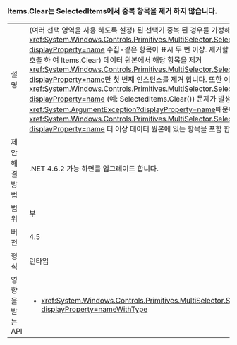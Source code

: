 ### <a name="itemsclear-does-not-remove-duplicates-from-selecteditems"></a>Items.Clear는 SelectedItems에서 중복 항목을 제거 하지 않습니다.

|   |   |
|---|---|
|설명|(여러 선택 영역을 사용 하도록 설정) 된 선택기 중복 된 경우를 가정해 볼 해당 <xref:System.Windows.Controls.Primitives.MultiSelector.SelectedItems?displayProperty=name> 수집-같은 항목이 표시 두 번 이상.  제거할 수 없으며 (예: 호출 하 여 Items.Clear) 데이터 원본에서 해당 항목을 제거 <xref:System.Windows.Controls.Primitives.MultiSelector.SelectedItems?displayProperty=name>만 첫 번째 인스턴스를 제거 합니다. 또한 이후에 사용 하는 <xref:System.Windows.Controls.Primitives.MultiSelector.SelectedItems?displayProperty=name> (예: SelectedItems.Clear()) 문제가 발생할 수와 같은 <xref:System.ArgumentException?displayProperty=name>때문에, <xref:System.Windows.Controls.Primitives.MultiSelector.SelectedItems?displayProperty=name> 더 이상 데이터 원본에 있는 항목을 포함 합니다.|
|제안 해결 방법|.NET 4.6.2 가능 하면를 업그레이드 합니다.|
|범위|부|
|버전|4.5|
|형식|런타임|
|영향을 받는 API|<ul><li><xref:System.Windows.Controls.Primitives.MultiSelector.SelectedItems?displayProperty=nameWithType></li></ul>|

